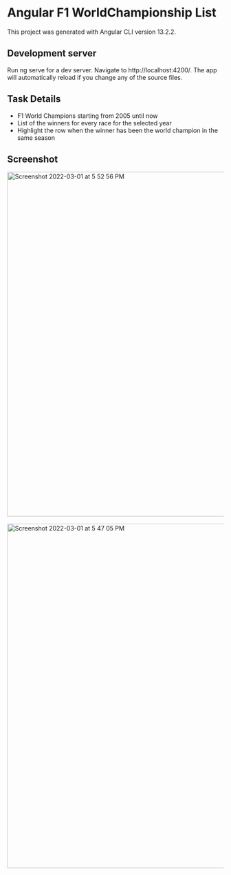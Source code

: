 # Angular F1 WorldChampionship List

This project was generated with Angular CLI version 13.2.2.

## Development server

Run ng serve for a dev server. Navigate to http://localhost:4200/. The app will automatically reload if you change any of the source files.

## Task Details

- F1 World Champions starting from 2005 until now
- List of the winners for every race for the selected year
- Highlight the row when the winner has been the world champion in the same season


## Screenshot
<img width="800" alt="Screenshot 2022-03-01 at 5 52 56 PM" src="https://user-images.githubusercontent.com/2680132/156146778-d8521260-d1f8-4906-9067-b7a2f3143281.png">
<br><br>
<img width="800" alt="Screenshot 2022-03-01 at 5 47 05 PM" src="https://user-images.githubusercontent.com/2680132/156146177-68296067-582a-4015-b5a7-5fb4bdd0818b.png">
